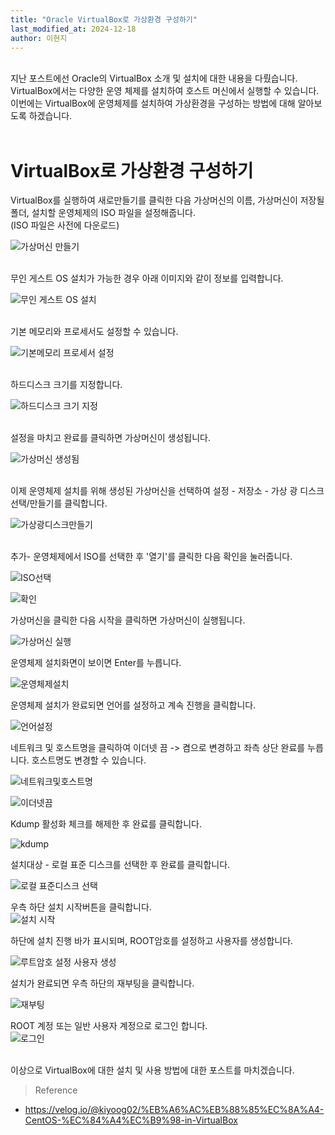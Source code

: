 ```yaml
---
title: "Oracle VirtualBox로 가상환경 구성하기"
last_modified_at: 2024-12-18
author: 이현지
---
```


<br>
지난 포스트에선 Oracle의 VirtualBox 소개 및 설치에 대한 내용을 다뤘습니다.<br>
VirtualBox에서는 다양한 운영 체제를 설치하여 호스트 머신에서 실행할 수 있습니다.<br>
이번에는 VirtualBox에 운영체제를 설치하여 가상환경을 구성하는 방법에 대해 알아보도록 하겠습니다.<br>
<br>

# VirtualBox로 가상환경 구성하기

VirtualBox를 실행하여 새로만들기를 클릭한 다음 가상머신의 이름, 가상머신이 저장될 폴더, 설치할 운영체제의 ISO 파일을 설정해줍니다.<br>(ISO 파일은 사전에 다운로드)
<br>

![가상머신 만들기](https://img1.daumcdn.net/thumb/R1280x0/?scode=mtistory2&fname=https%3A%2F%2Fblog.kakaocdn.net%2Fdn%2FblPmyG%2FbtsKz3SMFqC%2FYn2uapb8EnGWEGqKurlxXK%2Fimg.png)

<br>
무인 게스트 OS 설치가 가능한 경우 아래 이미지와 같이 정보를 입력합니다. 
<br>

![무인 게스트 OS 설치](https://img1.daumcdn.net/thumb/R1280x0/?scode=mtistory2&fname=https%3A%2F%2Fblog.kakaocdn.net%2Fdn%2FEtmee%2FbtsKCfRvlTG%2Fwz0KNdNnzSKwGLHaPEy62K%2Fimg.png)

<br>
기본 메모리와 프로세서도 설정할 수 있습니다.
<br>

![기본메모리 프로세서 설정](https://img1.daumcdn.net/thumb/R1280x0/?scode=mtistory2&fname=https%3A%2F%2Fblog.kakaocdn.net%2Fdn%2FR2SJN%2FbtsKz36hWs1%2F4GJzgoPDEv49L8QrYe8ap0%2Fimg.png)

<br>
하드디스크 크기를 지정합니다. 
<br>

![하드디스크 크기 지정](https://img1.daumcdn.net/thumb/R1280x0/?scode=mtistory2&fname=https%3A%2F%2Fblog.kakaocdn.net%2Fdn%2FbxuZoT%2FbtsKzUaxNI3%2FgC08Kdi8ChThIRKknOgW6k%2Fimg.png)

<br>
설정을 마치고 완료를 클릭하면 가상머신이 생성됩니다.
<br>

![가상머신 생성됨](https://img1.daumcdn.net/thumb/R1280x0/?scode=mtistory2&fname=https%3A%2F%2Fblog.kakaocdn.net%2Fdn%2Ft2fO7%2FbtsKB5nUvqn%2FnUv4ZyOnyJLxizM0enLMc0%2Fimg.png)

<br>
이제 운영체제 설치를 위해 생성된 가상머신을 선택하여 설정 - 저장소 - 가상 광 디스크 선택/만들기를 클릭합니다. 
<br>

![가상광디스크만들기](https://img1.daumcdn.net/thumb/R1280x0/?scode=mtistory2&fname=https%3A%2F%2Fblog.kakaocdn.net%2Fdn%2FQdaQP%2FbtsKBiBAKWo%2FvjbXUXFSsH1wfUj9V69wU1%2Fimg.png)

<br>
추가- 운영체제에서 ISO를 선택한 후 '열기'를 클릭한 다음 확인을 눌러줍니다. 
<br>

![ISO선택](https://img1.daumcdn.net/thumb/R1280x0/?scode=mtistory2&fname=https%3A%2F%2Fblog.kakaocdn.net%2Fdn%2FbHeI84%2FbtsLj3RHPji%2FJntDpsVfpnAC7jjIKX6kk1%2Fimg.png)
<br>

![확인](https://img1.daumcdn.net/thumb/R1280x0/?scode=mtistory2&fname=https%3A%2F%2Fblog.kakaocdn.net%2Fdn%2FdamUVd%2FbtsKAJl68vK%2FiBJj8b3mCnMLsUQwn74Iq0%2Fimg.png)
<br>

가상머신을 클릭한 다음 시작을 클릭하면 가상머신이 실행됩니다. 
<br>

![가상머신 실행](https://img1.daumcdn.net/thumb/R1280x0/?scode=mtistory2&fname=https%3A%2F%2Fblog.kakaocdn.net%2Fdn%2FbxgSpH%2FbtsKBiVVx1r%2FnntQjoBLgrABQANvpaN4b0%2Fimg.png)
<br>

운영체제 설치화면이 보이면 Enter를 누릅니다. 
<br>

![운영체제설치](https://img1.daumcdn.net/thumb/R1280x0/?scode=mtistory2&fname=https%3A%2F%2Fblog.kakaocdn.net%2Fdn%2FbNSht6%2FbtsKChWfJli%2FGkdNzshP03m0Nq5LkqYKbk%2Fimg.png)
<br>

운영체제 설치가 완료되면 언어를 설정하고 계속 진행을 클릭합니다. 
<br>

![언어설정](https://img1.daumcdn.net/thumb/R1280x0/?scode=mtistory2&fname=https%3A%2F%2Fblog.kakaocdn.net%2Fdn%2FbcgTyt%2FbtsKCek0ymv%2FSSowRV3Se0rxAYrKYkXRW0%2Fimg.png)
<br>

네트워크 및 호스트명을 클릭하여 이더넷 끔 -> 켬으로 변경하고 좌측 상단 완료를 누릅니다. 호스트명도 변경할 수 있습니다. 
<br>

![네트워크및호스트명](https://img1.daumcdn.net/thumb/R1280x0/?scode=mtistory2&fname=https%3A%2F%2Fblog.kakaocdn.net%2Fdn%2FtCd3W%2FbtsKBk0xAs6%2Fhnt7Mr7FA6ZoapWTprCB1K%2Fimg.png)
<br>

![이더넷끔](https://img1.daumcdn.net/thumb/R1280x0/?scode=mtistory2&fname=https%3A%2F%2Fblog.kakaocdn.net%2Fdn%2FwWEF7%2FbtsKzUB1hUp%2F82XWSt4VY6bYKj6THbrCe1%2Fimg.png)
<br>

Kdump 활성화 체크를 해제한 후 완료를 클릭합니다. 
<br>

![kdump](https://img1.daumcdn.net/thumb/R1280x0/?scode=mtistory2&fname=https%3A%2F%2Fblog.kakaocdn.net%2Fdn%2FcQTXOJ%2FbtsKB4wgHuo%2FqTalSlNCKGQ4OWDi5pELeK%2Fimg.png)
<br>

설치대상 - 로컬 표준 디스크를 선택한 후 완료를 클릭합니다.
<br>

![로컬 표준디스크 선택](https://img1.daumcdn.net/thumb/R1280x0/?scode=mtistory2&fname=https%3A%2F%2Fblog.kakaocdn.net%2Fdn%2FoFg3x%2FbtsKz27QJ65%2FktdT9NaH5OrWLWgzkkJeHK%2Fimg.png)
<br>

우측 하단 설치 시작버튼을 클릭합니다. 
<br>
![설치 시작](https://img1.daumcdn.net/thumb/R1280x0/?scode=mtistory2&fname=https%3A%2F%2Fblog.kakaocdn.net%2Fdn%2Fbm90XX%2FbtsKB7fvUlL%2FZrRjaXrYdHJkRfcISNnOzK%2Fimg.png)
<br>

하단에 설치 진행 바가 표시되며, ROOT암호를 설정하고 사용자를 생성합니다. 
<br>

![루트암호 설정 사용자 생성](https://img1.daumcdn.net/thumb/R1280x0/?scode=mtistory2&fname=https%3A%2F%2Fblog.kakaocdn.net%2Fdn%2Fbc5bgm%2FbtsKCha6xmQ%2F5KJ1ugOqFoa0hFlRrcj61k%2Fimg.png)
<br>

설치가 완료되면 우측 하단의 재부팅을 클릭합니다.
<br>

![재부팅](https://img1.daumcdn.net/thumb/R1280x0/?scode=mtistory2&fname=https%3A%2F%2Fblog.kakaocdn.net%2Fdn%2Fb26DL6%2FbtsKBMo8zFY%2FPwee53gR5KQgPjuvj0zIsK%2Fimg.png)
<br>

ROOT 계정 또는 일반 사용자 계정으로 로그인 합니다.
<br>
![로그인](https://img1.daumcdn.net/thumb/R1280x0/?scode=mtistory2&fname=https%3A%2F%2Fblog.kakaocdn.net%2Fdn%2FbXc8tI%2FbtsKABIZv64%2Flccvh5NHO9VwmI82wd0fo1%2Fimg.png)
<br>

<br>
이상으로 VirtualBox에 대한 설치 및 사용 방법에 대한 포스트를 마치겠습니다.

> Reference
- https://velog.io/@kiyoog02/%EB%A6%AC%EB%88%85%EC%8A%A4-CentOS-%EC%84%A4%EC%B9%98-in-VirtualBox
